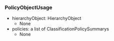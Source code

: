 ### PolicyObjectUsage
- hierarchyObject: HierarchyObject
  - None
- policies: a list of ClassificationPolicySummarys
  - None
